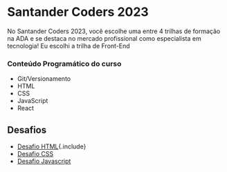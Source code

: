 # Santander Coders 2023
No Santander Coders 2023, você escolhe uma entre 4 trilhas de formação na ADA e se destaca no mercado profissional como especialista em tecnologia! Eu escolhi a trilha de Front-End

### Conteúdo Programático do curso
* Git/Versionamento
* HTML
* CSS
* JavaScript
* React

## Desafios
* [Desafio HTML](https://userdajheni.github.io/santander_coders/Desafio-HTML/){.include}
* [Desafio CSS](https://userdajheni.github.io/santander_coders/Desafio-CSS/)
* [Desafio Javascript](https://userdajheni.github.io/santander_coders/Desafio-JS/)

